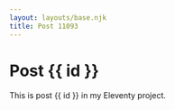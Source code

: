 ```yaml
---
layout: layouts/base.njk
title: Post 11093
---
```


# Post {{ id }}

This is post {{ id }} in my Eleventy project.
